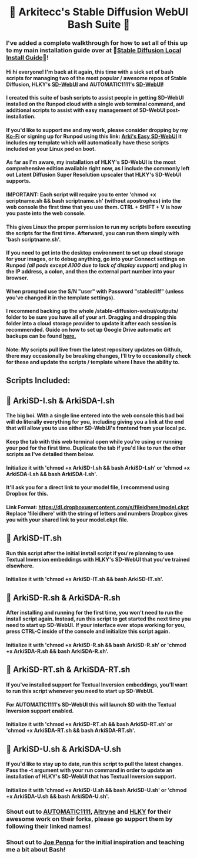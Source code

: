 # <h1 align="center">📔 Arkitecc's Stable Diffusion WebUI Bash Suite 📔</h1>

### I've added a complete walkthrough for how to set all of this up to my main installation guide over at 📔[Stable Diffusion Local Install Guide](https://docs.google.com/document/d/1owAMJGe56sbocCdrv7IO8fM6I4NLqxZ2bJgfI7EsYAw/edit#heading=h.lol8qgvyhlg2)📔!

#### Hi hi everyone! I'm back at it again, this time with a sick set of bash scripts for managing two of the most popular / awesome repos of Stable Diffusion, HLKY's [SD-WebUI](https://github.com/sd-webui/stable-diffusion-webui) and AUTOMATIC1111's [SD-WebUI](https://github.com/AUTOMATIC1111/stable-diffusion-webui)! 

#### I created this suite of bash scripts to assist people in getting SD-WebUI installed on the Runpod cloud with a single web terminal command, and additional scripts to assist with easy management of SD-WebUI post-installation.

#### If you'd like to support me and my work, please consider dropping by my [Ko-Fi](https://ko-fi.com/arkitecc) or signing up for Runpod using this link: [Arki's Easy SD-WebUI](https://runpod.io/gsc?template=2zlpsxev91&ref=borq1onw)  it includes my template which will automatically have these scripts included on your Linux pod on boot.

#### As far as I'm aware, my installation of HLKY's SD-WebUI is the most comprehensive edition available right now, as I include the commonly left out Latent Diffusion Super Resolution upscaler that HLKY's SD-WebUI supports. 

#### IMPORTANT: Each script will require you to enter 'chmod +x scriptname.sh && bash scriptname.sh' (without apostrophes) into the web console the first time that you use them. CTRL + SHIFT + V is how you paste into the web console. 

#### This gives Linux the proper permission to run my scripts before executing the scripts for the first time. Afterward, you can run them simply with 'bash scriptname.sh'.

#### If you need to get into the desktop environment to set up cloud storage for your images, or to debug anything, go into your Connect settings on Runpod _(all pods except A100 due to lack of display support)_ and plug in the IP address, a colon, and then the external port number into your browser. 

#### When prompted use the S/N "user" with Password "stablediff" (unless you've changed it in the template settings).

#### I recommend backing up the whole /stable-diffusion-webui/outputs/ folder to be sure you have all of your art. Dragging and dropping this folder into a cloud storage provider to update it after each session is recommended. Guide on how to set up Google Drive automatic art backups can be found [here.](https://docs.google.com/document/d/1wXrFKPq5wi4fK7y7Ww7ALf2yj1cVmJLbROO0b_u6y9A/edit)

#### Note: My scripts pull live from the latest repository updates on Github, there may occasionally be breaking changes, I’ll try to occasionally check for these and update the scripts / template where I have the ability to.  

## Scripts Included: 

## 📔 ArkiSD-I.sh & ArkiSDA-I.sh

#### The big boi. With a single line entered into the web console this bad boi will do literally everything for you, including giving you a link at the end that will allow you to use either SD-WebUI's frontend from your local pc. 

#### Keep the tab with this web terminal open while you're using or running your pod for the first time. Duplicate the tab if you'd like to run the other scripts as I've detailed them below.

#### Initialize it with 'chmod +x ArkiSD-I.sh && bash ArkiSD-I.sh' or 'chmod +x ArkiSDA-I.sh && bash ArkiSDA-I.sh'. 

#### It'll ask you for a direct link to your model file, I recommend using Dropbox for this. 

#### Link Format: https://dl.dropboxusercontent.com/s/fileidhere/model.ckpt Replace 'fileidhere' with the string of letters and numbers Dropbox gives you with your shared link to your model.ckpt file.  

## 📔 ArkiSD-IT.sh

#### Run this script after the initial install script if you're planning to use Textual Inversion embeddings with HLKY's SD-WebUI that you've trained elsewhere. 
#### Initialize it with 'chmod +x ArkiSD-IT.sh && bash ArkiSD-IT.sh'.

## 📔 ArkiSD-R.sh & ArkiSDA-R.sh

#### After installing and running for the first time, you won't need to run the install script again. Instead, run this script to get started the next time you need to start up SD-WebUI. If your interface ever stops working for you, press CTRL-C inside of the console and initialize this script again. 

#### Initialize it with 'chmod +x ArkiSD-R.sh && bash ArkiSD-R.sh' or 'chmod +x ArkiSDA-R.sh && bash ArkiSDA-R.sh'.

## 📔 ArkiSD-RT.sh & ArkiSDA-RT.sh 

#### If you've installed support for Textual Inversion embeddings, you'll want to run this script whenever you need to start up SD-WebUI. 

#### For AUTOMATIC1111's SD-WebUI this will launch SD with the Textual Inversion support enabled. 

#### Initialize it with 'chmod +x ArkiSD-RT.sh && bash ArkiSD-RT.sh' or 'chmod +x ArkiSDA-RT.sh && bash ArkiSDA-RT.sh'.

## 📔 ArkiSD-U.sh & ArkiSDA-U.sh

#### If you'd like to stay up to date, run this script to pull the latest changes. Pass the -t argument with your run command in order to update an installation of HLKY's SD-WebUI that has Textual Inversion support.

#### Initialize it with 'chmod +x ArkiSD-U.sh && bash ArkiSD-U.sh' or 'chmod +x ArkiSDA-U.sh && bash ArkiSDA-U.sh'. 

### Shout out to [AUTOMATIC1111](https://github.com/AUTOMATIC1111), [Altryne](https://github.com/altryne) and [HLKY](https://github.com/hlky) for their awesome work on their forks, please go support them by following their linked names! 

### Shout out to [Joe Penna](https://twitter.com/MysteryGuitarM) for the initial inspiration and teaching me a bit about Bash!
